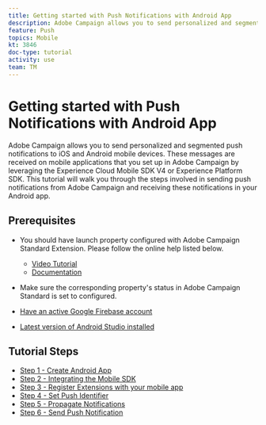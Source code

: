 ```yaml
---
title: Getting started with Push Notifications with Android App
description: Adobe Campaign allows you to send personalized and segmented push notifications to iOS and Android mobile devices. These messages are received on mobile applications that you set up in Adobe Campaign by leveraging the Experience Cloud Mobile SDK V4 or Experience Platform SDK. This tutorial will walk you through the steps involved in sending push notifications from Adobe Campaign and receiving these notifications in your Android app.
feature: Push
topics: Mobile
kt: 3846
doc-type: tutorial
activity: use
team: TM
---
```

# Getting started with Push Notifications with Android App

Adobe Campaign allows you to send personalized and segmented push notifications to iOS and Android mobile devices.
These messages are received on mobile applications that you set up in Adobe Campaign by leveraging the Experience Cloud Mobile SDK V4 or Experience Platform SDK.
This tutorial will walk you through the steps involved in sending push notifications from Adobe Campaign and receiving these notifications in your Android app.

## Prerequisites

* You should have launch property configured with Adobe Campaign Standard Extension. Please follow the online help listed below.
  * [Video Tutorial](https://video.tv.adobe.com/v/26224?quality=12)
  * [Documentation](https://docs.adobe.com/content/help/en/campaign-learn/campaign-standard-tutorials/communication-channels/mobile/configure-mobile-apps-using-aep-sdk.html)

* Make sure the corresponding property's status in Adobe Campaign Standard is set to configured.
* [Have an active Google Firebase account](https://firebase.google.com)
* [Latest version of Android Studio installed](https://developer.android.com/studio)

## Tutorial Steps

* [Step 1 - Create Android App](/help/tutorials/getting-started-push-notification-android/create-android-app.md)
* [Step 2 - Integrating the Mobile SDK](/help/tutorials/getting-started-push-notification-android/integrating-with-mobile-sdk.md)
* [Step 3 - Register Extensions with your mobile app](/help/tutorials/getting-started-push-notification-android/register-mobile-extensions.md)
* [Step 4 - Set Push Identifier](/help/tutorials/getting-started-push-notification-android/set-push-identifier.md)
* [Step 5 - Propagate Notifications](/help/tutorials/getting-started-push-notification-android/propagate-notification.md)
* [Step 6 - Send Push Notification](/help/tutorials/getting-started-push-notification-android/send-push-notification.md)
